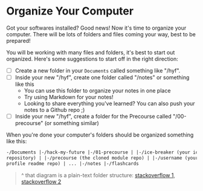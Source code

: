 # Organize Your Computer

Got your softwares installed? Good news! Now it's time to organize your
computer. There will be lots of folders and files coming your way, best to be
prepared!

You will be working with many files and folders, it's best to start out
organized. Here's some suggestions to start off in the right direction:

- [ ] Create a new folder in your `Documents` called something like "/hyf".
- [ ] Inside your new "/hyf", create one folder called "/notes" or something
      like this
  - You can use this folder to organize your notes in one place
  - Try using Markdown for your notes!
  - Looking to share everything you've learned? You can also push your notes to
    a Github repo ;\)
- [ ] Inside your new "/hyf", create a folder for the Precourse called
      "/00-precourse" \(or something similar\)

When you're done your computer's folders should be organized something like
this:

```markdown
-/Documents |-/hack-my-future |-/01-precourse | |-/ice-breaker (your ice-breaker
repository) | |-/precourse (the cloned module repo) | |-/username (your github
profile readme repo) | ... |-/notes |-/flashcards
```

> ^ that diagram is a plain-text folder structure:
> [stackoverflow 1](https://stackoverflow.com/questions/38299992/how-to-create-a-folder-directory-structure-in-plaintext-for-documentation),
> [stackoverflow 2](https://stackoverflow.com/questions/19699059/representing-directory-file-structure-in-markdown-syntax)
